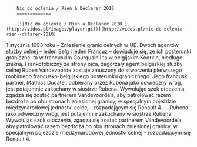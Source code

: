 
        Nic do oclenia / Rien à Déclarer 2010 
        =============
        
        [![Nic do oclenia / Rien à Déclarer 2010 ](http://vidos.pl/images/player.gif)](http://vidos.pl/nic-do-oclenia-rien--dclarer-2010)
        
        
 1 stycznia 1993 roku – Zniesienie granic celnych w UE. Dwóch agentów służby celnej – jeden Belg i jeden Francuz – dowiaduje się, że ich posterunki graniczne, ta w francuskim Courquain i ta w belgijskim Koorkin, niedługo znikną. Frankofobiczny ze strony ojca, zagorzały agent belgijskiej służby celnej Ruben Vandevoorde zostaje zmuszony do stworzenia pierwszego mobilnego francusko-belgijskiego posterunku granicznego. Jego francuski partner, Mathias Ducatel, odbierany przez Rubena jako odwieczny wróg, jest potajemnie zakochany w siostrze Rubena. Wywołując szok otoczenia, zgadza się zostać partnerem Vandevoorde’a, aby patrolować razem bezdroża po obu stronach zniesionej granicy, w specjalnym pojeździe międzynarodowej jednostki celnej – rozpadającym się Renault 4.   ... Rubena jako odwieczny wróg, jest potajemnie zakochany w siostrze Rubena. Wywołując szok otoczenia, zgadza się zostać partnerem Vandevoorde’a, aby patrolować razem bezdroża po obu stronach zniesionej granicy, w specjalnym pojeździe międzynarodowej jednostki celnej – rozpadającym się Renault 4.
    